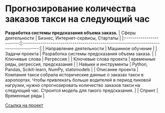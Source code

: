 # Прогнозирование количества заказов такси на следующий час
**Разработка системы предсказания объема заказа.**
| Сферы деятельности       |   Бизнес, Интернет-сервисы, Стартапы                                    |
|:------------------------:|:--------------------------------------------------------------------------------------:|
| Направление деятельности | Машинное обучение                          |
| Задачи проекта           |  Разработка системы предсказания объема заказа.                  |
| Ключевые слова           | Регрессия                                                            |
| Ключевые слова проекта   | временные ряды, регрессия, предсказания                                        |
| Навыки и инструменты     | Python, Pandas, Scikit-learn, NumPy, statsmodels                    |
| Описание проекта         | Компания такси собрала исторические данные о заказах такси в аэропортах. Чтобы привлекать больше водителей в период пиковой нагрузки, нужно спрогнозировать количество заказов такси на следующий час. Строится модель для такого предсказания.                 |
| Спринт                    | Временные ряды                                                   |

[Ссылка на проект](https://github.com/elanskov/elanskov_roman/tree/main/12_Forecasting_taxi_orders "Прогнозирование количества заказов такси на следующий час")
